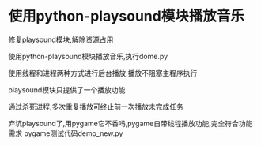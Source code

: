 # 使用python-playsound模块播放音乐


修复playsound模块,解除资源占用

使用python-playsound模块播放音乐,执行dome.py

使用线程和进程两种方式进行后台播放,播放不阻塞主程序执行

playsound模块只提供了一个播放功能

通过杀死进程,多次重复播放可终止前一次播放未完成任务


弃坑playsound了,用pygame它不香吗,pygame自带线程播放功能,完全符合功能需求
pygame测试代码demo_new.py

